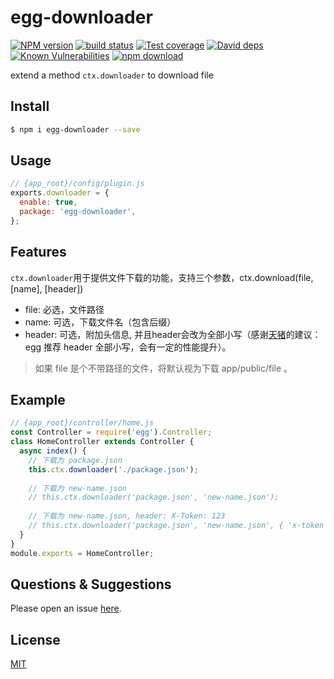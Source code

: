 # egg-downloader

[![NPM version][npm-image]][npm-url]
[![build status][travis-image]][travis-url]
[![Test coverage][codecov-image]][codecov-url]
[![David deps][david-image]][david-url]
[![Known Vulnerabilities][snyk-image]][snyk-url]
[![npm download][download-image]][download-url]


[npm-image]: https://img.shields.io/npm/v/egg-downloader.svg?style=flat-square
[npm-url]: https://npmjs.org/package/egg-downloader
[travis-image]: https://img.shields.io/travis/zzzs/egg-downloader.svg?style=flat-square
[travis-url]: https://travis-ci.org/zzzs/egg-downloader
[codecov-image]: https://img.shields.io/codecov/c/github/zzzs/egg-downloader.svg?style=flat-square
[codecov-url]: https://codecov.io/github/zzzs/egg-downloader?branch=master
[david-image]: https://img.shields.io/david/zzzs/egg-downloader.svg?style=flat-square
[david-url]: https://david-dm.org/zzzs/egg-downloader
[snyk-image]: https://snyk.io/test/github/zzzs/egg-downloader/badge.svg?targetFile=package.json
[snyk-url]: https://snyk.io/test/github/zzzs/egg-downloader?targetFile=package.json
[download-image]: https://img.shields.io/npm/dm/egg-downloader.svg?style=flat-square
[download-url]: https://npmjs.org/package/egg-downloader

extend a method `ctx.downloader` to download file

## Install

```bash
$ npm i egg-downloader --save
```

## Usage

```js
// {app_root}/config/plugin.js
exports.downloader = {
  enable: true,
  package: 'egg-downloader',
};
```

## Features
`ctx.downloader`用于提供文件下载的功能，支持三个参数，ctx.download(file, [name], [header]) 
  
  * file: 必选，文件路径
  * name: 可选，下载文件名（包含后缀）
  * header: 可选，附加头信息, 并且header会改为全部小写（感谢[天猪](https://github.com/atian25)的建议：egg 推荐 header 全部小写，会有一定的性能提升）。

> 如果 file 是个不带路径的文件，将默认视为下载 app/public/file 。

## Example
```js
// {app_root}/controller/home.js
const Controller = require('egg').Controller;
class HomeController extends Controller {
  async index() {
    // 下载为 package.json
    this.ctx.downloader('./package.json');
    
    // 下载为 new-name.json
    // this.ctx.downloader('package.json', 'new-name.json');
    
    // 下载为 new-name.json, header: X-Token: 123
    // this.ctx.downloader('package.json', 'new-name.json', { 'x-token': '123' });
  }
}
module.exports = HomeController;
```

## Questions & Suggestions

Please open an issue [here](https://github.com/zzzs/egg-downloader/issues).

## License

[MIT](LICENSE)
